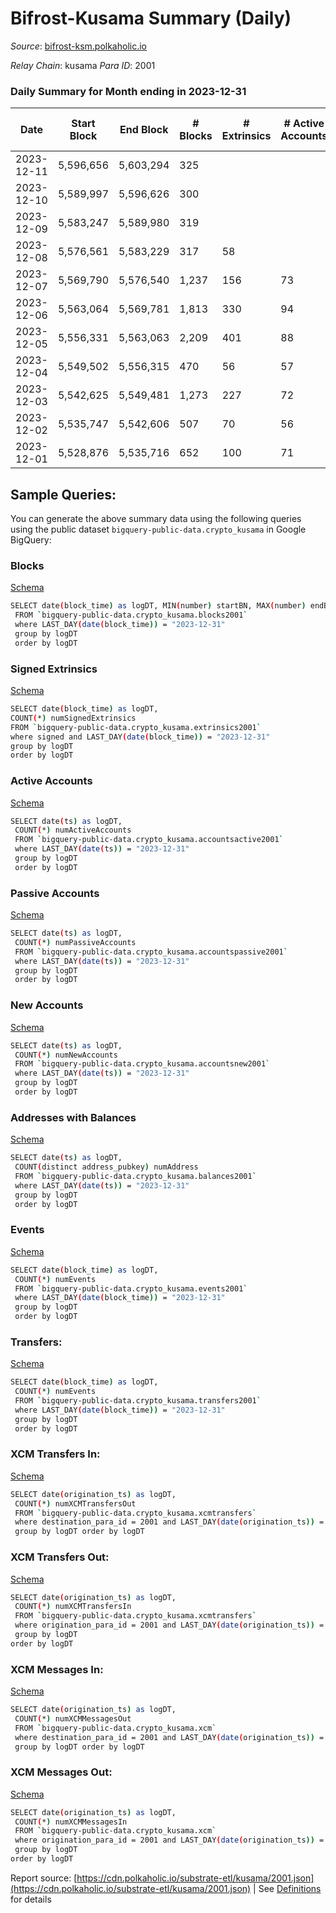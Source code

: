 # Bifrost-Kusama Summary (Daily)

_Source_: [bifrost-ksm.polkaholic.io](https://bifrost-ksm.polkaholic.io)

*Relay Chain*: kusama
*Para ID*: 2001



### Daily Summary for Month ending in 2023-12-31


| Date    | Start Block | End Block | # Blocks | # Extrinsics | # Active Accounts | # Passive Accounts | # New Accounts | # Addresses | # Events  | # Transfers ($USD) | # XCM Transfers In ($USD) | # XCM Transfers Out ($USD) | # XCM In | # XCM Out | Issues |
|---------|-------------|-----------|----------|--------------|-------------------|--------------------|----------------|-------------|-----------|--------------------|---------------------------|----------------------------|----------|-----------|--------|
| 2023-12-11 | 5,596,656 | 5,603,294 | 325 |  |  |  |  |  |  |   | 40 ($202,282.45) | 11 ($18,180.51) | 98 | 105 |  |
| 2023-12-10 | 5,589,997 | 5,596,626 | 300 |  |  |  |  |  |  |   | 37 ($179,473.11) | 5 ($9,465.42) | 74 | 76 |  |
| 2023-12-09 | 5,583,247 | 5,589,980 | 319 |  |  |  |  | 103,128 |  |   | 29 ($186,564.57) | 5 ($676.86) | 89 | 88 |  |
| 2023-12-08 | 5,576,561 | 5,583,229 | 317 | 58 |  |  |  | 103,114 | 2,518 | 686 ($5,046.64) | 49 ($188,504.83) | 20 ($25,224.31) | 106 | 117 |  |
| 2023-12-07 | 5,569,790 | 5,576,540 | 1,237 | 156 | 73 | 407 | 8 | 103,093 | 7,257 | 1,688 ($83,779.68) | 27 ($171,534.54) | 12 ($5,755.97) | 63 | 83 |  |
| 2023-12-06 | 5,563,064 | 5,569,781 | 1,813 | 330 | 94 | 476 |  | 103,086 | 12,414 | 2,926 ($105,646.80) | 36 ($88,418.91) | 10 ($1,108.20) | 69 | 71 |  |
| 2023-12-05 | 5,556,331 | 5,563,063 | 2,209 | 401 | 88 | 483 | 12 | 103,077 | 15,773 | 3,875 ($53,306.62) | 37 ($10,337.24) | 4 ($272.09) | 75 | 82 |  |
| 2023-12-04 | 5,549,502 | 5,556,315 | 470 | 56 | 57 | 294 | 7 | 103,077 | 2,926 | 692 ($4,037.99) | 40 ($3,840.28) | 18 ($505.07) | 84 | 82 |  |
| 2023-12-03 | 5,542,625 | 5,549,481 | 1,273 | 227 | 72 | 465 | 8 | 103,071 | 9,024 | 2,186 ($12,539.80) | 40 ($8,813.55) | 13 ($860.79) | 84 | 85 |  |
| 2023-12-02 | 5,535,747 | 5,542,606 | 507 | 70 | 56 | 364 | 7 | 103,067 | 3,646 | 960 ($755.22) | 40 ($2,081.95) | 24 ($3,714.75) | 90 | 104 |  |
| 2023-12-01 | 5,528,876 | 5,535,716 | 652 | 100 | 71 | 304 | 13 | 103,060 | 3,555 | 654 ($13,602.11) | 30 ($1,480,106.84) | 2 ($25.64) | 281 | 177 |  |

## Sample Queries:
You can generate the above summary data using the following queries using the public dataset `bigquery-public-data.crypto_kusama` in Google BigQuery:


### Blocks 

[Schema](https://github.com/colorfulnotion/substrate-etl/blob/main/schema/blocks.json)

```bash
SELECT date(block_time) as logDT, MIN(number) startBN, MAX(number) endBN, COUNT(*) numBlocks 
 FROM `bigquery-public-data.crypto_kusama.blocks2001`  
 where LAST_DAY(date(block_time)) = "2023-12-31" 
 group by logDT 
 order by logDT
```

### Signed Extrinsics 

[Schema](https://github.com/colorfulnotion/substrate-etl/blob/main/schema/extrinsics.json)

```bash
SELECT date(block_time) as logDT, 
COUNT(*) numSignedExtrinsics 
FROM `bigquery-public-data.crypto_kusama.extrinsics2001`  
where signed and LAST_DAY(date(block_time)) = "2023-12-31" 
group by logDT 
order by logDT
```

### Active Accounts 

[Schema](https://github.com/colorfulnotion/substrate-etl/blob/main/schema/accountsactive.json)

```bash
SELECT date(ts) as logDT, 
 COUNT(*) numActiveAccounts 
 FROM `bigquery-public-data.crypto_kusama.accountsactive2001` 
 where LAST_DAY(date(ts)) = "2023-12-31" 
 group by logDT 
 order by logDT
```

### Passive Accounts 

[Schema](https://github.com/colorfulnotion/substrate-etl/blob/main/schema/accountspassive.json)

```bash
SELECT date(ts) as logDT, 
 COUNT(*) numPassiveAccounts 
 FROM `bigquery-public-data.crypto_kusama.accountspassive2001` 
 where LAST_DAY(date(ts)) = "2023-12-31" 
 group by logDT 
 order by logDT
```

### New Accounts 

[Schema](https://github.com/colorfulnotion/substrate-etl/blob/main/schema/accountsnew.json)

```bash
SELECT date(ts) as logDT, 
 COUNT(*) numNewAccounts 
 FROM `bigquery-public-data.crypto_kusama.accountsnew2001` 
 where LAST_DAY(date(ts)) = "2023-12-31" 
 group by logDT
 order by logDT
```

### Addresses with Balances 

[Schema](https://github.com/colorfulnotion/substrate-etl/blob/main/schema/balances.json)

```bash
SELECT date(ts) as logDT,
 COUNT(distinct address_pubkey) numAddress 
 FROM `bigquery-public-data.crypto_kusama.balances2001` 
 where LAST_DAY(date(ts)) = "2023-12-31" 
 group by logDT 
 order by logDT
```

### Events 

[Schema](https://github.com/colorfulnotion/substrate-etl/blob/main/schema/events.json)

```bash
SELECT date(block_time) as logDT, 
 COUNT(*) numEvents 
 FROM `bigquery-public-data.crypto_kusama.events2001` 
 where LAST_DAY(date(block_time)) = "2023-12-31" 
 group by logDT 
 order by logDT
```

### Transfers:

[Schema](https://github.com/colorfulnotion/substrate-etl/blob/main/schema/transfers.json)

```bash
SELECT date(block_time) as logDT, 
 COUNT(*) numEvents 
 FROM `bigquery-public-data.crypto_kusama.transfers2001` 
 where LAST_DAY(date(block_time)) = "2023-12-31" 
 group by logDT 
 order by logDT
```

### XCM Transfers In: 

[Schema](https://github.com/colorfulnotion/substrate-etl/blob/main/schema/xcmtransfers.json)

```bash
SELECT date(origination_ts) as logDT, 
 COUNT(*) numXCMTransfersOut 
 FROM `bigquery-public-data.crypto_kusama.xcmtransfers` 
 where destination_para_id = 2001 and LAST_DAY(date(origination_ts)) = "2023-12-31" 
 group by logDT order by logDT
```

### XCM Transfers Out: 

[Schema](https://github.com/colorfulnotion/substrate-etl/blob/main/schema/xcmtransfers.json)

```bash
SELECT date(origination_ts) as logDT, 
 COUNT(*) numXCMTransfersIn 
 FROM `bigquery-public-data.crypto_kusama.xcmtransfers` 
 where origination_para_id = 2001 and LAST_DAY(date(origination_ts)) = "2023-12-31" 
 group by logDT 
order by logDT
```

### XCM Messages In: 

[Schema](https://github.com/colorfulnotion/substrate-etl/blob/main/schema/xcm.json)

```bash
SELECT date(origination_ts) as logDT, 
 COUNT(*) numXCMMessagesOut 
 FROM `bigquery-public-data.crypto_kusama.xcm` 
 where destination_para_id = 2001 and LAST_DAY(date(origination_ts)) = "2023-12-31" 
 group by logDT order by logDT
```

### XCM Messages Out: 

[Schema](https://github.com/colorfulnotion/substrate-etl/blob/main/schema/xcm.json)

```bash
SELECT date(origination_ts) as logDT, 
 COUNT(*) numXCMMessagesIn 
 FROM `bigquery-public-data.crypto_kusama.xcm` 
 where origination_para_id = 2001 and LAST_DAY(date(origination_ts)) = "2023-12-31" 
 group by logDT 
order by logDT
```


Report source: [https://cdn.polkaholic.io/substrate-etl/kusama/2001.json](https://cdn.polkaholic.io/substrate-etl/kusama/2001.json) | See [Definitions](/DEFINITIONS.md) for details
